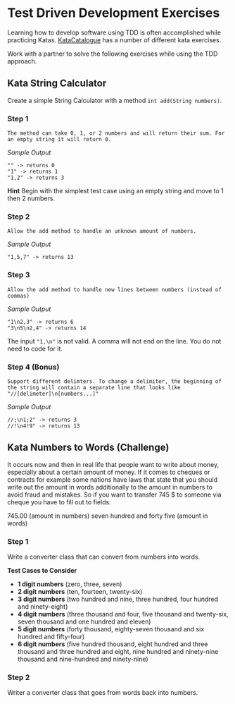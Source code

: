 # Test Driven Development Exercises

Learning how to develop software using TDD is often accomplished while practicing Katas. 
[KataCatalogue](http://codingdojo.org/cgi-bin/index.pl?KataCatalogue) has a number of different kata exercises.

Work with a partner to solve the following exercises while using the TDD approach.

## Kata String Calculator

Create a simple String Calculator with a method `int add(String numbers)`.

### Step 1

    The method can take 0, 1, or 2 numbers and will return their sum. For an empty string it will return 0.

*Sample Output*
```
"" -> returns 0
"1" -> returns 1
"1,2" -> returns 3
```

**Hint** Begin with the simplest test case using an empty string and move to 1 then 2 numbers.

### Step 2

    Allow the add method to handle an unknown amount of numbers.

*Sample Output*
```
"1,5,7" -> returns 13
```

### Step 3

    Allow the add method to handle new lines between numbers (instead of commas)
    
*Sample Output*
```
"1\n2,3" -> returns 6
"3\n5\n2,4" -> returns 14 
```

The input `"1,\n"` is not valid. A comma will not end on the line. You do not need to code for it.

### Step 4 (Bonus)

    Support different delimters. To change a delimiter, the beginning of the string will contain a separate line that looks like "//[delimeter]\n[numbers...]"
    
*Sample Output*
```
//;\n1;2" -> returns 3
//!\n4!9" -> returns 13
```



## Kata Numbers to Words (Challenge)

It occurs now and then in real life that people want to write about money, especially about a certain amount of money. If it comes to cheques or contracts for example some nations have laws that state that you should write out the amount in words additionally to the amount in numbers to avoid fraud and mistakes. So if you want to transfer 745 $ to someone via cheque you have to fill out to fields:

745.00 (amount in numbers)
seven hundred and forty	 five (amount in words)

### Step 1

Write a converter class that can convert from numbers into words.

**Test Cases to Consider**

* **1 digit numbers** (zero, three, seven)
* **2 digit numbers** (ten, fourteen, twenty-six)
* **3 digit numbers** (two hundred and nine, three hundred, four hundred and ninety-eight)
* **4 digit numbers** (three thousand and four, five thousand and twenty-six, seven thousand and one hundred and eleven)
* **5 digit numbers** (forty thousand, eighty-seven thousand and six hundred and fifty-four)
* **6 digit numbers** (five hundred thousand, eight hundred and three thousand and three hundred and eight, nine hundred and ninety-nine thousand and nine-hundred and ninety-nine)

### Step 2

Writer a converter class that goes from words back into numbers.